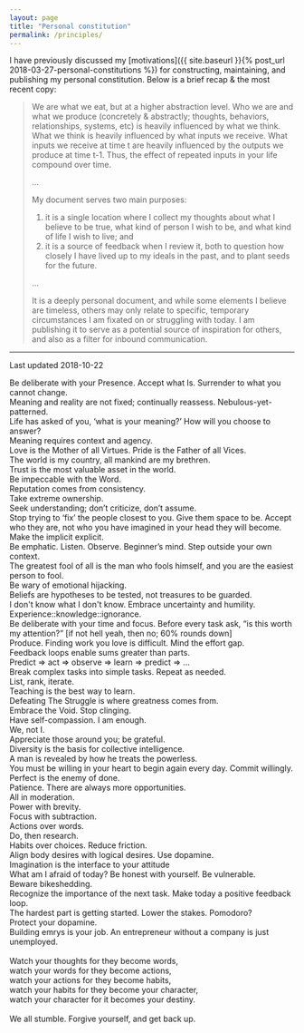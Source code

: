 ```yaml
---
layout: page
title: "Personal constitution"
permalink: /principles/
---
```

I have previously discussed my [motivations]({{ site.baseurl }}{% post_url 2018-03-27-personal-constitutions %}) for constructing, maintaining, and publishing my personal constitution.
Below is a brief recap & the most recent copy:


> We are what we eat, but at a higher abstraction level.
> Who we are and what we produce (concretely & abstractly; thoughts, behaviors, relationships, systems, etc) is heavily influenced by what we think.
> What we think is heavily influenced by what inputs we receive.
> What inputs we receive at time t are heavily influenced by the outputs we produce at time t-1.
> Thus, the effect of repeated inputs in your life compound over time.
>
> ...
>
> My document serves two main purposes:
> 1. it is a single location where I collect my thoughts about what I believe to be true, what kind of person I wish to be, and what kind of life I wish to live; and
> 2. it is a source of feedback when I review it, both to question how closely I have lived up to my ideals in the past, and to plant seeds for the future.
>
> ...
>
> It is a deeply personal document, and while some elements I believe are timeless, others may only relate to specific, temporary circumstances I am fixated on or struggling with today.
> I am publishing it to serve as a potential source of inspiration for others, and also as a filter for inbound communication.

---

Last updated 2018-10-22

Be deliberate with your Presence. Accept what Is. Surrender to what you cannot change.<br>
Meaning and reality are not fixed; continually reassess. Nebulous-yet-patterned.<br>
Life has asked of you, ‘what is your meaning?’ How will you choose to answer?<br>
Meaning requires context and agency.<br>
Love is the Mother of all Virtues. Pride is the Father of all Vices.<br>
The world is my country, all mankind are my brethren.<br>
Trust is the most valuable asset in the world.<br>
Be impeccable with the Word.<br>
Reputation comes from consistency.<br>
Take extreme ownership.<br>
Seek understanding; don’t criticize, don’t assume.<br>
Stop trying to ‘fix’ the people closest to you. Give them space to be. Accept who they are, not who you have imagined in your head they will become.<br>
Make the implicit explicit.<br>
Be emphatic. Listen. Observe. Beginner’s mind. Step outside your own context.<br>
The greatest fool of all is the man who fools himself, and you are the easiest person to fool.<br>
Be wary of emotional hijacking. <br>
Beliefs are hypotheses to be tested, not treasures to be guarded.<br>
I don't know what I don't know. Embrace uncertainty and humility.<br>
Experience::knowledge::ignorance.<br>
Be deliberate with your time and focus. Before every task ask, “is this worth my attention?” [if not hell yeah, then no; 60% rounds down]<br>
Produce. Finding work you love is difficult. Mind the effort gap.<br>
Feedback loops enable sums greater than parts.<br>
Predict => act => observe => learn => predict => …<br>
Break complex tasks into simple tasks. Repeat as needed.<br>
List, rank, iterate.<br>
Teaching is the best way to learn.<br>
Defeating The Struggle is where greatness comes from.<br>
Embrace the Void. Stop clinging.<br>
Have self-compassion. I am enough.<br>
We, not I.<br>
Appreciate those around you; be grateful.<br>
Diversity is the basis for collective intelligence.<br>
A man is revealed by how he treats the powerless.<br>
You must be willing in your heart to begin again every day. Commit willingly.<br>
Perfect is the enemy of done.<br>
Patience. There are always more opportunities.<br>
All in moderation.<br>
Power with brevity.<br>
Focus with subtraction.<br>
Actions over words.<br>
Do, then research.<br>
Habits over choices. Reduce friction.<br>
Align body desires with logical desires. Use dopamine.<br>
Imagination is the interface to your attitude<br>
What am I afraid of today? Be honest with yourself. Be vulnerable.<br>
Beware bikeshedding. <br>
Recognize the importance of the next task. Make today a positive feedback loop.<br>
The hardest part is getting started. Lower the stakes. Pomodoro?<br>
Protect your dopamine.<br>
Building emrys is your job. An entrepreneur without a company is just unemployed.<br>
<br>
Watch your thoughts for they become words,<br>
watch your words for they become actions,<br>
watch your actions for they become habits,<br>
watch your habits for they become your character,<br>
watch your character for it becomes your destiny.<br>
<br>
We all stumble. Forgive yourself, and get back up.<br>
